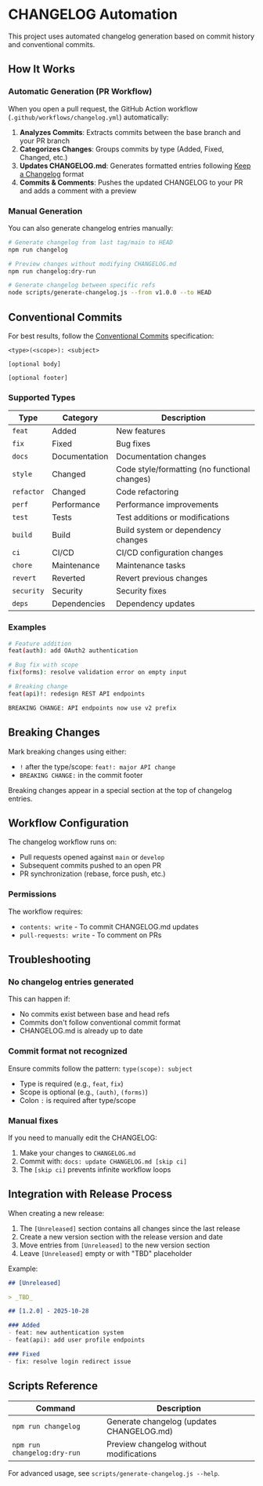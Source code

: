 # CHANGELOG Automation

This project uses automated changelog generation based on commit history and conventional commits.

## How It Works

### Automatic Generation (PR Workflow)

When you open a pull request, the GitHub Action workflow (`.github/workflows/changelog.yml`) automatically:

1. **Analyzes Commits**: Extracts commits between the base branch and your PR branch
2. **Categorizes Changes**: Groups commits by type (Added, Fixed, Changed, etc.)
3. **Updates CHANGELOG.md**: Generates formatted entries following [Keep a Changelog](https://keepachangelog.com/) format
4. **Commits & Comments**: Pushes the updated CHANGELOG to your PR and adds a comment with a preview

### Manual Generation

You can also generate changelog entries manually:

```bash
# Generate changelog from last tag/main to HEAD
npm run changelog

# Preview changes without modifying CHANGELOG.md
npm run changelog:dry-run

# Generate changelog between specific refs
node scripts/generate-changelog.js --from v1.0.0 --to HEAD
```

## Conventional Commits

For best results, follow the [Conventional Commits](https://www.conventionalcommits.org/) specification:

```text
<type>(<scope>): <subject>

[optional body]

[optional footer]
```

### Supported Types

| Type       | Category      | Description                                    |
|------------|---------------|------------------------------------------------|
| `feat`     | Added         | New features                                   |
| `fix`      | Fixed         | Bug fixes                                      |
| `docs`     | Documentation | Documentation changes                          |
| `style`    | Changed       | Code style/formatting (no functional changes)  |
| `refactor` | Changed       | Code refactoring                               |
| `perf`     | Performance   | Performance improvements                       |
| `test`     | Tests         | Test additions or modifications                |
| `build`    | Build         | Build system or dependency changes             |
| `ci`       | CI/CD         | CI/CD configuration changes                    |
| `chore`    | Maintenance   | Maintenance tasks                              |
| `revert`   | Reverted      | Revert previous changes                        |
| `security` | Security      | Security fixes                                 |
| `deps`     | Dependencies  | Dependency updates                             |

### Examples

```bash
# Feature addition
feat(auth): add OAuth2 authentication

# Bug fix with scope
fix(forms): resolve validation error on empty input

# Breaking change
feat(api)!: redesign REST API endpoints

BREAKING CHANGE: API endpoints now use v2 prefix
```

## Breaking Changes

Mark breaking changes using either:

- `!` after the type/scope: `feat!: major API change`
- `BREAKING CHANGE:` in the commit footer

Breaking changes appear in a special section at the top of changelog entries.

## Workflow Configuration

The changelog workflow runs on:

- Pull requests opened against `main` or `develop`
- Subsequent commits pushed to an open PR
- PR synchronization (rebase, force push, etc.)

### Permissions

The workflow requires:

- `contents: write` - To commit CHANGELOG.md updates
- `pull-requests: write` - To comment on PRs

## Troubleshooting

### No changelog entries generated

This can happen if:

- No commits exist between base and head refs
- Commits don't follow conventional commit format
- CHANGELOG.md is already up to date

### Commit format not recognized

Ensure commits follow the pattern: `type(scope): subject`

- Type is required (e.g., `feat`, `fix`)
- Scope is optional (e.g., `(auth)`, `(forms)`)
- Colon `:` is required after type/scope

### Manual fixes

If you need to manually edit the CHANGELOG:

1. Make your changes to `CHANGELOG.md`
2. Commit with: `docs: update CHANGELOG.md [skip ci]`
3. The `[skip ci]` prevents infinite workflow loops

## Integration with Release Process

When creating a new release:

1. The `[Unreleased]` section contains all changes since the last release
2. Create a new version section with the release version and date
3. Move entries from `[Unreleased]` to the new version section
4. Leave `[Unreleased]` empty or with "TBD" placeholder

Example:

```markdown
## [Unreleased]

> _TBD_

## [1.2.0] - 2025-10-28

### Added
- feat: new authentication system
- feat(api): add user profile endpoints

### Fixed
- fix: resolve login redirect issue
```

## Scripts Reference

| Command                 | Description                                   |
|-------------------------|-----------------------------------------------|
| `npm run changelog`     | Generate changelog (updates CHANGELOG.md)     |
| `npm run changelog:dry-run` | Preview changelog without modifications   |

For advanced usage, see `scripts/generate-changelog.js --help`.
